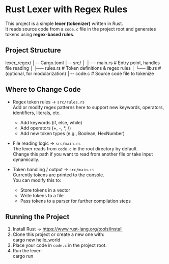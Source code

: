 # Rust Lexer with Regex Rules

This project is a simple **lexer (tokenizer)** written in Rust.  
It reads source code from a `code.c` file in the project root and generates tokens using **regex-based rules**.

## Project Structure
lexer_regex/
│-- Cargo.toml
│-- src/
│   ├── main.rs      # Entry point, handles file reading
│   ├── rules.rs     # Token definitions & regex rules
│   └── lib.rs       # (optional, for modularization)
│-- code.c           # Source code file to tokenize

## Where to Change Code
- Regex token rules → `src/rules.rs`  
  Add or modify regex patterns here to support new keywords, operators, identifiers, literals, etc.
  - Add keywords (if, else, while)  
  - Add operators (+, -, *, /)  
  - Add new token types (e.g., Boolean, HexNumber)  

- File reading logic → `src/main.rs`  
  The lexer reads from `code.c` in the root directory by default.  
  Change this path if you want to read from another file or take input dynamically.

- Token handling / output → `src/main.rs`  
  Currently tokens are printed to the console.  
  You can modify this to:
  - Store tokens in a vector  
  - Write tokens to a file  
  - Pass tokens to a parser for further compilation steps  

## Running the Project
1. Install Rust → https://www.rust-lang.org/tools/install  
2. Clone this project or create a new one with:  
   cargo new hello_world  
3. Place your code in `code.c` in the project root.  
4. Run the lexer:  
   cargo run  

